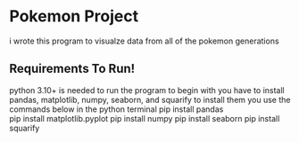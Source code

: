 # Pokemon Project

i wrote this program to visualze data from all of the pokemon generations 

## Requirements To Run! 
python 3.10+ is needed to run the program 
to begin with you have to install pandas, matplotlib, numpy, seaborn, and squarify to install them you use the commands below in the python terminal 
pip install pandas  
pip install matplotlib.pyplot 
pip install numpy 
pip install seaborn 
pip install squarify